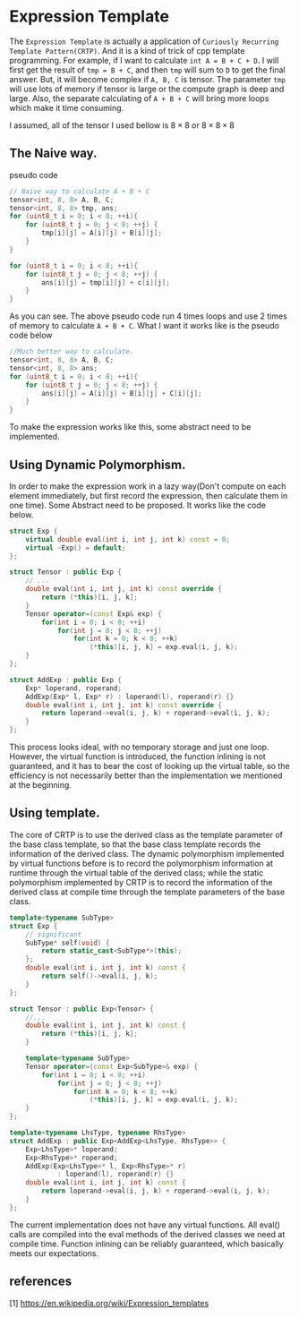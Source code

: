 Expression Template
===

The `Expression Template` is actually a application of `Curiously Recurring Template Pattern(CRTP)`. And it is a kind of trick of cpp template programming. For example, if I want to calculate `int A = B + C + D`. I will first get the result of `tmp = B + C`, and then `tmp` will sum to `D` to get the final answer. But, it will become complex if `A, B, C` is tensor. The parameter `tmp` will use lots of memory if tensor is large or the compute graph is deep and large. Also, the separate calculating of `A + B + C` will bring more loops which make it time consuming.

I assumed, all of the tensor I used bellow is $8 \times 8$ or $8 \times 8 \times 8$

## The Naive way.

pseudo code

```cpp
// Naive way to calculate A + B + C
tensor<int, 8, 8> A, B, C;
tensor<int, 8, 8> tmp, ans;
for (uint8_t i = 0; i < 8; ++i){
    for (uint8_t j = 0; j < 8; ++j) {
        tmp[i][j] = A[i][j] + B[i][j];
    }
}

for (uint8_t i = 0; i < 8; ++i){
    for (uint8_t j = 0; j < 8; ++j) {
        ans[i][j] = tmp[i][j] + c[i][j];
    }
}
```

As you can see. The above pseudo code run 4 times loops and use 2 times of memory to calculate `A + B + C`. What I want it works like is the pseudo code below

```cpp
//Much better way to calculate.
tensor<int, 8, 8> A, B, C;
tensor<int, 8, 8> ans;
for (uint8_t i = 0; i < 8; ++i){
    for (uint8_t j = 0; j < 8; ++j) {
        ans[i][j] = A[i][j] + B[i][j] + C[i][j];
    }
}
```

To make the expression works like this, some abstract need to be implemented.

## Using Dynamic Polymorphism.

In order to make the expression work in a lazy way(Don't compute on each element immediately, but first record the expression, then calculate them in one time). Some Abstract need to be proposed. It works like the code below.

```cpp
struct Exp {
    virtual double eval(int i, int j, int k) const = 0;
    virtual ~Exp() = default;
};

struct Tensor : public Exp {
    // ...
    double eval(int i, int j, int k) const override {
        return (*this)[i, j, k];
    }
    Tensor operator=(const Exp& exp) {
        for(int i = 0; i < 8; ++i) 
            for(int j = 0; j < 8; ++j)
                for(int k = 0; k < 8; ++k)
                    (*this)[i, j, k] = exp.eval(i, j, k);
    }
};

struct AddExp : public Exp {
    Exp* loperand, roperand;
    AddExp(Exp* l, Exp* r) : loperand(l), roperand(r) {}
    double eval(int i, int j, int k) const override {
        return loperand->eval(i, j, k) + roperand->eval(i, j, k);
    }
};
```

This process looks ideal, with no temporary storage and just one loop. However, the virtual function is introduced, the function inlining is not guaranteed, and it has to bear the cost of looking up the virtual table, so the efficiency is not necessarily better than the implementation we mentioned at the beginning.

## Using template.

The core of CRTP is to use the derived class as the template parameter of the base class template, so that the base class template records the information of the derived class. The dynamic polymorphism implemented by virtual functions before is to record the polymorphism information at runtime through the virtual table of the derived class; while the static polymorphism implemented by CRTP is to record the information of the derived class at compile time through the template parameters of the base class.

```cpp
template<typename SubType>
struct Exp {
    // significant
    SubType* self(void) {
        return static_cast<SubType*>(this);
    };
    double eval(int i, int j, int k) const {
        return self()->eval(i, j, k);
    }
};

struct Tensor : public Exp<Tensor> {
    //...
    double eval(int i, int j, int k) const {
        return (*this)[i, j, k];
    }

    template<typename SubType>
    Tensor operator=(const Exp<SubType>& exp) {
        for(int i = 0; i < 8; ++i) 
            for(int j = 0; j < 8; ++j)
                for(int k = 0; k < 8; ++k)
                    (*this)[i, j, k] = exp.eval(i, j, k);
    }
};

template<typename LhsType, typename RhsType>
struct AddExp : public Exp<AddExp<LhsType, RhsType>> {
    Exp<LhsType>* loperand;
    Exp<RhsType>* roperand;
    AddExp(Exp<LhsType>* l, Exp<RhsType>* r) 
            : loperand(l), roperand(r) {}
    double eval(int i, int j, int k) const {
        return loperand->eval(i, j, k) + roperand->eval(i, j, k);
    }
};
```

The current implementation does not have any virtual functions. All eval() calls are compiled into the eval methods of the derived classes we need at compile time. Function inlining can be reliably guaranteed, which basically meets our expectations.

## references
[1] https://en.wikipedia.org/wiki/Expression_templates